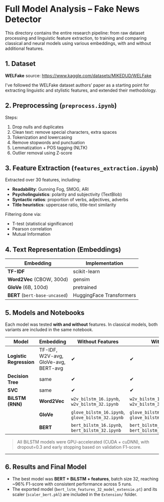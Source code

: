 # Full Model Analysis – Fake News Detector

This directory contains the entire research pipeline: from raw dataset processing and linguistic feature extraction, to training and comparing classical and neural models using various embeddings, with and without additional features.

## 1. Dataset

**WELFake** source: https://www.kaggle.com/datasets/MIKEDUD/WELFake

I've followed the WELFake dataset authors’ paper as a starting point for extracting linguistic and stylistic features, and extended their methodology.

## 2. Preprocessing (`preprocess.ipynb`)

Steps:
1. Drop nulls and duplicates
2. Clean text: remove special characters, extra spaces
3. Tokenization and lowercasing
4. Remove stopwords and punctuation
5. Lemmatization + POS tagging (NLTK)
6. Outlier removal using Z-score

## 3. Feature Extraction (`features_extraction.ipynb`)

Extracted over 30 features, including:
- **Readability**: Gunning Fog, SMOG, ARI
- **Psycholinguistics**: polarity and subjectivity (TextBlob)
- **Syntactic ratios**: proportion of verbs, adjectives, adverbs
- **Title heuristics**: uppercase ratio, title-text similarity

Filtering done via:
- T-test (statistical significance)
- Pearson correlation
- Mutual Information

## 4. Text Representation (Embeddings)

| Embedding | Implementation |
|-----------|----------------|
| **TF-IDF** | scikit-learn |
| **Word2Vec** (CBOW, 300d) | gensim |
| **GloVe** (6B, 100d) | pretrained |
| **BERT** (`bert-base-uncased`) | HuggingFace Transformers |

## 5. Models and Notebooks

Each model was tested **with and without** features. In classical models, both variants are included in the same notebook.

| Model | Embedding | Without Features | With Features | 
|-------|-----------|------------------|---------------|
| **Logistic Regression** | TF-IDF, W2V-avg, GloVe-avg, BERT-avg | ✔ | ✔ |
| **Decision Tree** | same | ✔ | ✔ |
| **SVC** | same | ✔ | ✔ | 
| **BiLSTM (RNN)** | **Word2Vec** | `w2v_bilstm_16.ipynb`, `w2v_bilstm_32.ipynb` | `w2v_bilstm_16_features.ipynb`, `w2v_bilstm_32_features.ipynb` | 
|  | **GloVe** | `glove_bilstm_16.ipynb`, `glove_bilstm_32.ipynb` | `glove_bilstm_16_features.ipynb`, `glove_bilstm_32_features.ipynb` | 
|  | **BERT** | `bert_bilstm_16.ipynb`, `bert_bilstm_32.ipynb` | `bert_bilstm_16_features.ipynb`, `bert_bilstm_32_features.ipynb` | 

> All BiLSTM models were GPU-accelerated (CUDA + cuDNN), with dropout=0.3 and early stopping based on validation F1-score.

---

## 6. Results and Final Model

- The best model was **BERT + BiLSTM + features**, batch size 32, reaching ~96% F1-score with consistent performance across 5 runs.
- The exported model (`bert_lstm_features_32_model_extensie.pt`) and its scaler (`scaler_bert.pkl`) are included in the `Extension/` folder.


